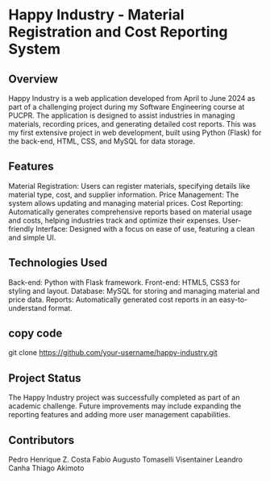 # Happy Industry - Material Registration and Cost Reporting System
## Overview
Happy Industry is a web application developed from April to June 2024 as part of a challenging project during my Software Engineering course at PUCPR. The application is designed to assist industries in managing materials, recording prices, and generating detailed cost reports. This was my first extensive project in web development, built using Python (Flask) for the back-end, HTML, CSS, and MySQL for data storage.

## Features
Material Registration: Users can register materials, specifying details like material type, cost, and supplier information.
Price Management: The system allows updating and managing material prices.
Cost Reporting: Automatically generates comprehensive reports based on material usage and costs, helping industries track and optimize their expenses.
User-friendly Interface: Designed with a focus on ease of use, featuring a clean and simple UI.

## Technologies Used
Back-end: Python with Flask framework.
Front-end: HTML5, CSS3 for styling and layout.
Database: MySQL for storing and managing material and price data.
Reports: Automatically generated cost reports in an easy-to-understand format.

## copy code
git clone https://github.com/your-username/happy-industry.git

## Project Status
The Happy Industry project was successfully completed as part of an academic challenge. Future improvements may include expanding the reporting features and adding more user management capabilities.

## Contributors
Pedro Henrique Z. Costa
Fabio Augusto Tomaselli Visentainer
Leandro Canha
Thiago Akimoto

